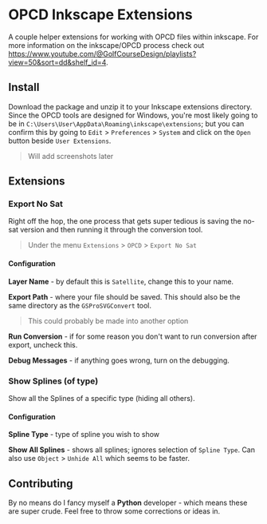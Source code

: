 # OPCD Inkscape Extensions

A couple helper extensions for working with OPCD files within inkscape.  For more information on the inkscape/OPCD process check out https://www.youtube.com/@GolfCourseDesign/playlists?view=50&sort=dd&shelf_id=4.

## Install

Download the package and unzip it to your Inkscape extensions directory.  Since the OPCD tools are designed for Windows, you're most likely going to be in `C:\Users\User\AppData\Roaming\inkscape\extensions`; but you can confirm this by going to `Edit` > `Preferences` > `System` and click on the `Open` button beside `User Extensions`.

> Will add screenshots later

## Extensions

### Export No Sat

Right off the hop, the one process that gets super tedious is saving the no-sat version and then running it through the conversion tool.

> Under the menu `Extensions` > `OPCD` > `Export No Sat`

#### Configuration

**Layer Name** - by default this is `Satellite`, change this to your name.

**Export Path** - where your file should be saved.  This should also be the same directory as the `GSProSVGConvert` tool.

> This could probably be made into another option

**Run Conversion** - if for some reason you don't want to run conversion after export, uncheck this.

**Debug Messages** - if anything goes wrong, turn on the debugging.

### Show Splines (of type)

Show all the Splines of a specific type (hiding all others).

#### Configuration

**Spline Type** - type of spline you wish to show

**Show All Splines** - shows all splines; ignores selection of `Spline Type`.  Can also use `Object` > `Unhide All` which seems to be faster.

## Contributing

By no means do I fancy myself a **Python** developer - which means these are super crude.  Feel free to throw some corrections or ideas in.
